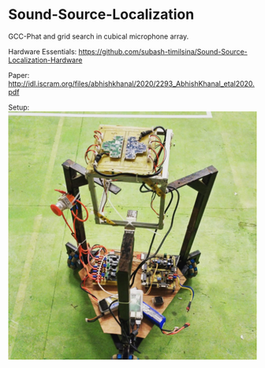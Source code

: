 # Sound-Source-Localization
GCC-Phat and grid search in cubical microphone array.

Hardware Essentials:
https://github.com/subash-timilsina/Sound-Source-Localization-Hardware

Paper:
http://idl.iscram.org/files/abhishkhanal/2020/2293_AbhishKhanal_etal2020.pdf

Setup:
![Alt text](https://github.com/subash-timilsina/Sound-Source-Localization/blob/master/Robot.jpg?raw=true "Robot Setup")
